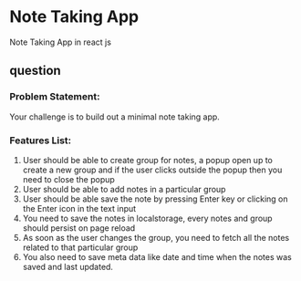# Note Taking App
Note Taking App in react js

## question

### Problem Statement:

Your challenge is to build out a minimal note taking app.

### Features List:

1. User should be able to create group for notes, a popup open up to create a new group and if the user clicks outside the popup then you need to close the popup
2. User should be able to add notes in a particular group
3. User should be able save the note by pressing Enter key or clicking on the Enter icon in the text input
4. You need to save the notes in localstorage, every notes and group should persist on page reload
5. As soon as the user changes the group, you need to fetch all the notes related to that particular group
6. You also need to save meta data like date and time when the notes was saved and last updated.
